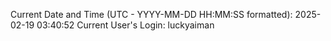 Current Date and Time (UTC - YYYY-MM-DD HH:MM:SS formatted): 2025-02-19 03:40:52
Current User's Login: luckyaiman
